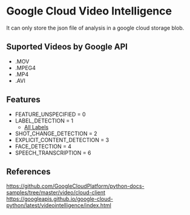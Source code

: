 # Google Cloud Video Intelligence

It can only store the json file of analysis in a google cloud storage blob.

## Suported Videos by Google API
-   .MOV
-   .MPEG4
-   .MP4
-   .AVI

## Features

-   FEATURE_UNSPECIFIED = 0
-   LABEL_DETECTION = 1
    - [All Labels](https://cloud.google.com/video-intelligence/docs/entry-level-categories.json)
-   SHOT_CHANGE_DETECTION = 2
-   EXPLICIT_CONTENT_DETECTION = 3
-   FACE_DETECTION = 4
-   SPEECH_TRANSCRIPTION = 6

## References
https://github.com/GoogleCloudPlatform/python-docs-samples/tree/master/video/cloud-client
https://googleapis.github.io/google-cloud-python/latest/videointelligence/index.html